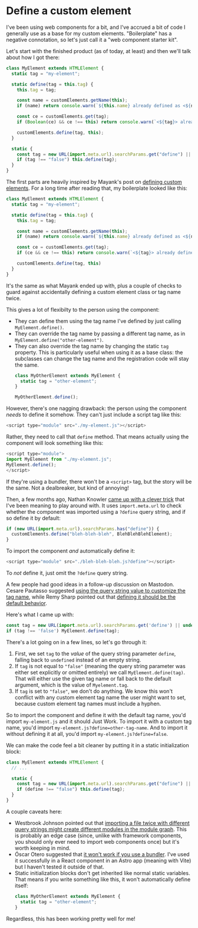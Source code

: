 # Define a custom element

I've been using web components for a bit, and I've accrued a bit of code I generally use as a base for my custom elements. "Boilerplate" has a negative connotation, so let's just call it a "web component starter kit".

Let's start with the finished product (as of today, at least) and then we'll talk about how I got there:

```js
class MyElement extends HTMLElement {
  static tag = "my-element";

  static define(tag = this.tag) {
    this.tag = tag;

    const name = customElements.getName(this);
    if (name) return console.warn(`${this.name} already defined as <${name}>!`);

    const ce = customElements.get(tag);
    if (Boolean(ce) && ce !== this) return console.warn(`<${tag}> already defined as ${ce.name}!`);

    customElements.define(tag, this);
  }

  static {
    const tag = new URL(import.meta.url).searchParams.get("define") || this.tag;
    if (tag !== "false") this.define(tag);
  }
}
```

The first parts are heavily inspired by Mayank's post on [defining custom elements](https://mayank.co/blog/defining-custom-elements/).
For a long time after reading that, my boilerplate looked like this:

```js
class MyElement extends HTMLElement {
  static tag = "my-element";

  static define(tag = this.tag) {
    this.tag = tag;

    const name = customElements.getName(this);
    if (name) return console.warn(`${this.name} already defined as <${name}>!`);

    const ce = customElements.get(tag);
    if (ce && ce !== this) return console.warn(`<${tag}> already defined as ${ce.name}!`);

    customElements.define(tag, this)
  }
}
```

It's the same as what Mayank ended up with, plus a couple of checks to guard against accidentally defining a custom element class or tag name twice.

This gives a lot of flexibilty to the person using the component:

- They can define them using the tag name I've defined by just calling `MyElement.define()`.
- They can override the tag name by passing a different tag name, as in `MyElement.define("other-element")`.
- They can also override the tag name by changing the static `tag` property. This is particularly useful when using it as a base class: the subclasses can change the tag name and the registration code will stay the same.
  ```js
  class MyOtherElement extends MyElement {
    static tag = "other-element";
  }

  MyOtherElement.define();
  ```

However, there's one nagging drawback: the person using the component _needs_ to define it somehow.
They can't just include a script tag like this:

```js
<script type="module" src="./my-element.js"></script>
```

Rather, they need to call that `define` method. That means actually using the component will look something like this:

```js
<script type="module">
import MyElement from "./my-element.js";
MyElement.define();
</script>
```

If they're using a bundler, there won't be a `<script>` tag, but the story will be the same.
Not a dealbreaker, but kind of annoying!

Then, a few months ago, Nathan Knowler [came up with a clever trick](https://knowler.dev/blog/to-define-custom-elements-or-not-when-distributing-them) that I've been meaning to play around with.
It uses `import.meta.url` to check whether the component was imported using a `?define` query string, and if so define it by default:

```js
if (new URL(import.meta.url).searchParams.has("define")) {
  customElements.define("bleh-bleh-bleh", BlehBlehBlehElement);
}
```

To import the component _and_ automatically define it:

```js
<script type="module" src="./bleh-bleh-bleh.js?define"></script>
```

To _not_ define it, just omit the `?define` query string.

A few people had good ideas in a follow-up discussion on Mastodon.
Cesare Pautasso suggested [using the query string value to customize the tag name](https://scholar.social/@pautasso/113271442461273534), while Remy Sharp pointed out that [defining it should be the default behavior](https://front-end.social/@rem/113271106167064142).

Here's what I came up with:

```js
const tag = new URL(import.meta.url).searchParams.get('define') || undefined;
if (tag !== 'false') MyElement.define(tag);
```

There's a lot going on in a few lines, so let's go through it:

1. First, we set `tag` to the _value_ of the query string parameter `define`, falling back to `undefined` instead of an empty string.
2. If `tag` is not equal to `"false"` (meaning the query string parameter was either set explicitly or omitted entirely) we call `MyElement.define(tag)`. That will either use the given tag name or fall back to the default argument, which is the value of `Myelement.tag`.
3. If `tag` is set to `"false"`, we don't do anything. We know this won't conflict with any custom element tag name the user might want to set, because custom element tag names must include a hyphen.

So to import the component and define it with the default tag name, you'd import `my-element.js` and it should Just Work. To import it with a custom tag name, you'd import `my-element.js?define=other-tag-name`. And to import it without defining it at all, you'd import `my-element.js?define=false`.

We can make the code feel a bit cleaner by putting it in a static initialization block:

```js
class MyElement extends HTMLElement {
  // ...

  static {
    const tag = new URL(import.meta.url).searchParams.get("define") || this.tag;
    if (define !== "false") this.define(tag);
  }
}
```

A couple caveats here:

- Westbrook Johnson pointed out that [importing a file twice with different query strings might create different modules in the module graph](https://mastodon.social/@westbrook/113271725600420967). This is probably an edge case (since, unlike with framework components, you should only ever need to import web components once) but it's worth keeping in mind.
- Óscar Otero suggested that [it won't work if you use a bundler](https://mastodon.gal/@misteroom/113271013172508655). I've used it successfully in a React component in an Astro app (meaning with Vite) but I haven't tested it outside of that.
- Static initialization blocks don't get inherited like normal static variables. That means if you write something like this, it won't automatically define itself:
  ```js
  class MyOtherElement extends MyElement {
    static tag = "other-element";
  }
  ```

Regardless, this has been working pretty well for me!
